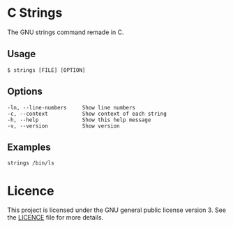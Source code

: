 # C Strings

The GNU strings command remade in C.

## Usage

```
$ strings [FILE] [OPTION]
```

## Options

```
-ln, --line-numbers     Show line numbers
-c, --context           Show context of each string
-h, --help              Show this help message
-v, --version           Show version
```

## Examples

```
strings /bin/ls
```

# Licence

This project is licensed under the GNU general public license version 3. See the [LICENCE](LICENCE) file for more details.